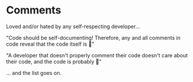 # Comments

Loved and/or hated by any self-respecting developer...

"Code should be self-documenting! Therefore, any and all comments in code
reveal that the code itself is 💩"

"A developer that doesn't properly comment their code doesn't care about their
code, and the code is probably 💩"

... and the list goes on.
